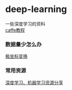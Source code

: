 # deep-learning
一些深度学习的资料  
[caffe教程](http://blog.csdn.net/u012693499/article/details/64126260)  
### 数据量少怎么办
[极坐标变换](https://www.leiphone.com/news/201708/hce10wWJbDDoRA5z.html)
### 常用资源  
[深度学习、机器学习资源分享](https://blog.csdn.net/hanging_gardens/article/details/75461846)
